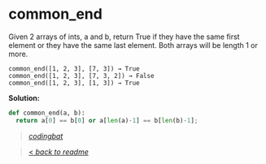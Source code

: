 # common_end

Given 2 arrays of ints, a and b, return True if they have the same first element or they have the same last element. Both arrays will be length 1 or more.

```
common_end([1, 2, 3], [7, 3]) → True
common_end([1, 2, 3], [7, 3, 2]) → False
common_end([1, 2, 3], [1, 3]) → True
```

**Solution:**

```python
def common_end(a, b):
  return a[0] == b[0] or a[len(a)-1] == b[len(b)-1];
```

> _[codingbat](https://codingbat.com/prob/p147755)_

> [< _back to readme_](/README.md)